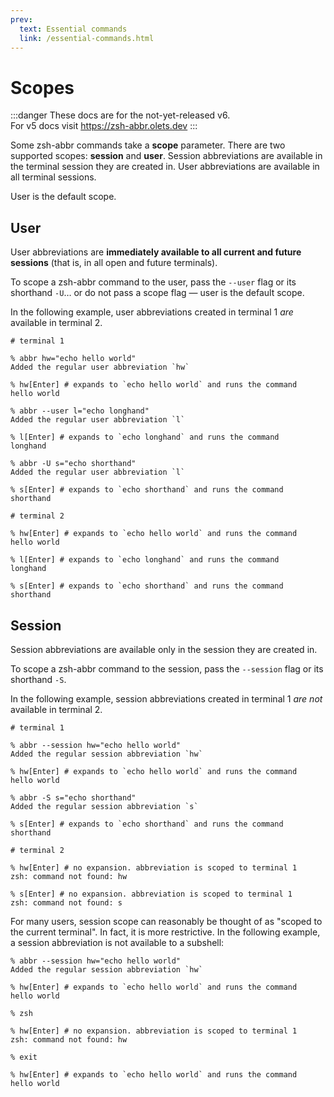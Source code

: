 ```yaml
---
prev:
  text: Essential commands
  link: /essential-commands.html
---
```


# Scopes

:::danger
These docs are for the not-yet-released v6.  
For v5 docs visit <https://zsh-abbr.olets.dev>
:::

Some zsh-abbr commands take a **scope** parameter. There are two supported scopes: **session** and **user**. Session abbreviations are available in the terminal session they are created in. User abbreviations are available in all terminal sessions.

User is the default scope.

## User

User abbreviations are **immediately available to all current and future sessions** (that is, in all open and future terminals).

To scope a zsh-abbr command to the user, pass the `--user` flag or its shorthand `-U`… or do not pass a scope flag — user is the default scope.

In the following example, user abbreviations created in terminal 1 _are_ available in terminal 2.

```shell
# terminal 1

% abbr hw="echo hello world"
Added the regular user abbreviation `hw`

% hw[Enter] # expands to `echo hello world` and runs the command
hello world

% abbr --user l="echo longhand"
Added the regular user abbreviation `l`

% l[Enter] # expands to `echo longhand` and runs the command
longhand

% abbr -U s="echo shorthand"
Added the regular user abbreviation `l`

% s[Enter] # expands to `echo shorthand` and runs the command
shorthand
```

```shell
# terminal 2

% hw[Enter] # expands to `echo hello world` and runs the command
hello world

% l[Enter] # expands to `echo longhand` and runs the command
longhand

% s[Enter] # expands to `echo shorthand` and runs the command
shorthand
```

## Session

Session abbreviations are available only in the session they are created in.

To scope a zsh-abbr command to the session, pass the `--session` flag or its shorthand `-S`.

In the following example, session abbreviations created in terminal 1 _are not_ available in terminal 2.

```shell
# terminal 1

% abbr --session hw="echo hello world"
Added the regular session abbreviation `hw`

% hw[Enter] # expands to `echo hello world` and runs the command
hello world

% abbr -S s="echo shorthand"
Added the regular session abbreviation `s`

% s[Enter] # expands to `echo shorthand` and runs the command
shorthand
```

```shell
# terminal 2

% hw[Enter] # no expansion. abbreviation is scoped to terminal 1
zsh: command not found: hw

% s[Enter] # no expansion. abbreviation is scoped to terminal 1
zsh: command not found: s
```

For many users, session scope can reasonably be thought of as "scoped to the current terminal". In fact, it is more restrictive. In the following example, a session abbreviation is not available to a subshell:

```shell
% abbr --session hw="echo hello world"
Added the regular session abbreviation `hw`

% hw[Enter] # expands to `echo hello world` and runs the command
hello world

% zsh

% hw[Enter] # no expansion. abbreviation is scoped to terminal 1
zsh: command not found: hw

% exit

% hw[Enter] # expands to `echo hello world` and runs the command
hello world
```
